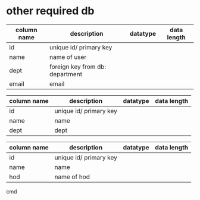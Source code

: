 # other required db

| column name | description | datatype | data length |
|-------------|-------------|----------|-------------|
| id          | unique id/ primary key |          |             |
| name        | name of user |          |             |
| dept        | foreign key from db: department |          |             |
| email       | email |          |             |

| column name | description | datatype | data length |
|-------------|-------------|----------|-------------|
| id          | unique id/ primary key |          |             |
| name        | name |          |             |
| dept        | dept |          |             |

| column name | description | datatype | data length |
|-------------|-------------|----------|-------------|
| id          | unique id/ primary key |          |             |
| name        | name |          |             |
| hod         | name of hod |          |             |

cmd